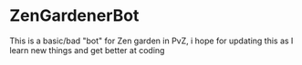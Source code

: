 # ZenGardenerBot
This is a basic/bad "bot" for Zen garden in PvZ, i hope for updating this as I learn new things and get better at coding
